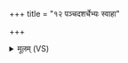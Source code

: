 +++
title = "१२ पञ्चदशर्चेभ्यः स्वाहा"

+++
<details><summary>मूलम् (VS)</summary>

प॑ञ्चदश॒र्चेभ्यः॒ स्वाहा॑ ॥
</details>